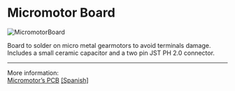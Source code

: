 # Micromotor Board

![MicromotorBoard](https://i0.wp.com/palmacas.com/wp-content/uploads/post5275_1.jpg?resize=1536%2C1152&ssl=1)

Board to solder on micro metal gearmotors to avoid terminals damage. Includes a small ceramic capacitor and a two pin JST PH 2.0 connector.

---
More information:  
[Micromotor’s PCB](http://palmacas.com/micromotor-pcb/) [[Spanish]](http://palmacas.com/pcb-micromotor/)
